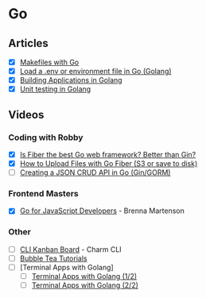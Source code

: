 # Go

## Articles

- [x] [Makefiles with Go](https://golangdocs.com/makefiles-golang)
- [x] [Load a .env or environment file in Go (Golang)](https://golangbyexample.com/load-env-fiie-golang/)
- [x] [Building Applications in Golang](https://golangdocs.com/building-applications-in-golang)
- [x] [Unit testing in Golang](https://golangdocs.com/unit-testing-in-golang)

## Videos

### Coding with Robby

- [x] [Is Fiber the best Go web framework? Better than Gin?](https://www.youtube.com/watch?v=10miByMOGfY)
- [x] [How to Upload Files with Go Fiber (S3 or save to disk)](https://www.youtube.com/watch?v=l2v_yIfGmho)
- [ ] [Creating a JSON CRUD API in Go (Gin/GORM)](https://www.youtube.com/watch?v=lf_kiH_NPvM)

### Frontend Masters

- [x] [Go for JavaScript Developers](https://frontendmasters.com/courses/go-for-js-devs/) - Brenna Martenson

### Other

- [ ] [CLI Kanban Board](https://www.youtube.com/playlist?list=PLLLtqOZfy0pcFoSIeGXO-SOaP9qLqd_H6) - Charm CLI
- [ ] [Bubble Tea Tutorials](https://www.youtube.com/playlist?list=PLLLtqOZfy0pd1wu0E1kCMPqU7d6o3NAgD)
- [ ] [Terminal Apps with Golang]
    - [ ] [Terminal Apps with Golang (1/2)](https://www.youtube.com/watch?v=j5p5SpqWS8E)
    - [ ] [Terminal Apps with Golang (2/2)](https://www.youtube.com/watch?v=YalT4KKnLao)
